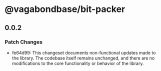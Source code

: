# @vagabondbase/bit-packer

## 0.0.2

### Patch Changes

- fe64d99: This changeset documents non-functional updates made to the library. The codebase itself remains unchanged, and there are no modifications to the core functionality or behavior of the library.
